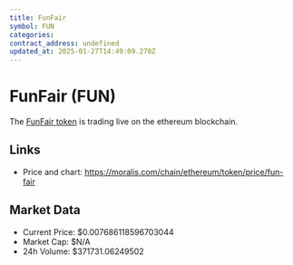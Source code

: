 ```yaml
---
title: FunFair
symbol: FUN
categories: 
contract_address: undefined
updated_at: 2025-01-27T14:49:09.278Z
---
```


# FunFair (FUN)
The [FunFair token](https://moralis.com/chain/ethereum/token/price/fun-fair) is trading live on the ethereum blockchain.

## Links
- Price and chart: https://moralis.com/chain/ethereum/token/price/fun-fair

## Market Data
- Current Price: $0.007686118596703044
- Market Cap: $N/A
- 24h Volume: $371731.06249502

